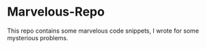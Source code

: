 # Marvelous-Repo
This repo contains some marvelous code snippets, I wrote for some mysterious problems. 
